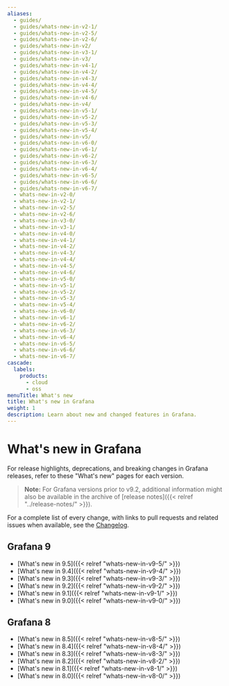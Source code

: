```yaml
---
aliases:
  - guides/
  - guides/whats-new-in-v2-1/
  - guides/whats-new-in-v2-5/
  - guides/whats-new-in-v2-6/
  - guides/whats-new-in-v2/
  - guides/whats-new-in-v3-1/
  - guides/whats-new-in-v3/
  - guides/whats-new-in-v4-1/
  - guides/whats-new-in-v4-2/
  - guides/whats-new-in-v4-3/
  - guides/whats-new-in-v4-4/
  - guides/whats-new-in-v4-5/
  - guides/whats-new-in-v4-6/
  - guides/whats-new-in-v4/
  - guides/whats-new-in-v5-1/
  - guides/whats-new-in-v5-2/
  - guides/whats-new-in-v5-3/
  - guides/whats-new-in-v5-4/
  - guides/whats-new-in-v5/
  - guides/whats-new-in-v6-0/
  - guides/whats-new-in-v6-1/
  - guides/whats-new-in-v6-2/
  - guides/whats-new-in-v6-3/
  - guides/whats-new-in-v6-4/
  - guides/whats-new-in-v6-5/
  - guides/whats-new-in-v6-6/
  - guides/whats-new-in-v6-7/
  - whats-new-in-v2-0/
  - whats-new-in-v2-1/
  - whats-new-in-v2-5/
  - whats-new-in-v2-6/
  - whats-new-in-v3-0/
  - whats-new-in-v3-1/
  - whats-new-in-v4-0/
  - whats-new-in-v4-1/
  - whats-new-in-v4-2/
  - whats-new-in-v4-3/
  - whats-new-in-v4-4/
  - whats-new-in-v4-5/
  - whats-new-in-v4-6/
  - whats-new-in-v5-0/
  - whats-new-in-v5-1/
  - whats-new-in-v5-2/
  - whats-new-in-v5-3/
  - whats-new-in-v5-4/
  - whats-new-in-v6-0/
  - whats-new-in-v6-1/
  - whats-new-in-v6-2/
  - whats-new-in-v6-3/
  - whats-new-in-v6-4/
  - whats-new-in-v6-5/
  - whats-new-in-v6-6/
  - whats-new-in-v6-7/
cascade:
  labels:
    products:
      - cloud
      - oss
menuTitle: What's new
title: What's new in Grafana
weight: 1
description: Learn about new and changed features in Grafana.
---
```


# What's new in Grafana

For release highlights, deprecations, and breaking changes in Grafana releases, refer to these "What's new" pages for each version.

> **Note:** For Grafana versions prior to v9.2, additional information might also be available in the archive of [release notes]({{< relref "../release-notes/" >}}).

For a complete list of every change, with links to pull requests and related issues when available, see the [Changelog](https://github.com/grafana/grafana/blob/main/CHANGELOG.md).

## Grafana 9

- [What's new in 9.5]({{< relref "whats-new-in-v9-5/" >}})
- [What's new in 9.4]({{< relref "whats-new-in-v9-4/" >}})
- [What's new in 9.3]({{< relref "whats-new-in-v9-3/" >}})
- [What's new in 9.2]({{< relref "whats-new-in-v9-2/" >}})
- [What's new in 9.1]({{< relref "whats-new-in-v9-1/" >}})
- [What's new in 9.0]({{< relref "whats-new-in-v9-0/" >}})

## Grafana 8

- [What's new in 8.5]({{< relref "whats-new-in-v8-5/" >}})
- [What's new in 8.4]({{< relref "whats-new-in-v8-4/" >}})
- [What's new in 8.3]({{< relref "whats-new-in-v8-3/" >}})
- [What's new in 8.2]({{< relref "whats-new-in-v8-2/" >}})
- [What's new in 8.1]({{< relref "whats-new-in-v8-1/" >}})
- [What's new in 8.0]({{< relref "whats-new-in-v8-0/" >}})
